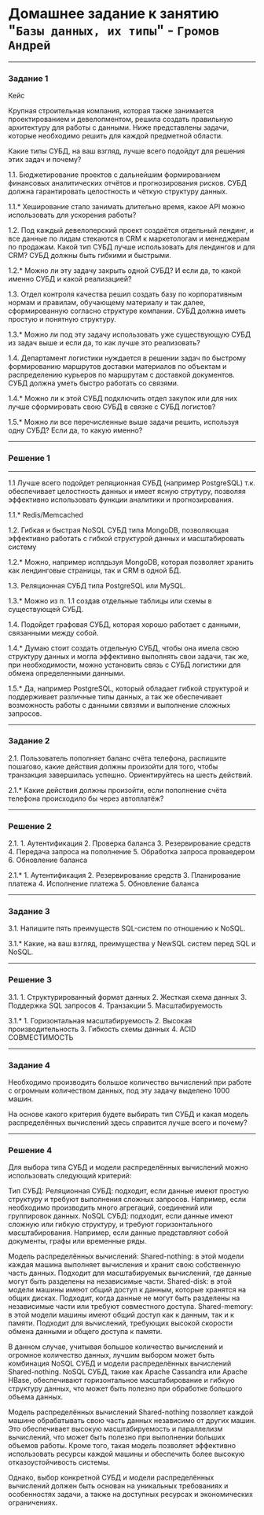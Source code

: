 # Домашнее задание к занятию "`Базы данных, их типы`" - `Громов Андрей`

---

### Задание 1

Кейс

Крупная строительная компания, которая также занимается проектированием и девелопментом, решила создать правильную архитектуру для работы с данными. Ниже представлены задачи, которые необходимо решить для каждой предметной области.

Какие типы СУБД, на ваш взгляд, лучше всего подойдут для решения этих задач и почему?

1.1. Бюджетирование проектов с дальнейшим формированием финансовых аналитических отчётов и прогнозирования рисков. СУБД должна гарантировать целостность и чёткую структуру данных.

1.1.* Хеширование стало занимать длительно время, какое API можно использовать для ускорения работы?

1.2. Под каждый девелоперский проект создаётся отдельный лендинг, и все данные по лидам стекаются в CRM к маркетологам и менеджерам по продажам. Какой тип СУБД лучше использовать для лендингов и для CRM? СУБД должны быть гибкими и быстрыми.

1.2.* Можно ли эту задачу закрыть одной СУБД? И если да, то какой именно СУБД и какой реализацией?

1.3. Отдел контроля качества решил создать базу по корпоративным нормам и правилам, обучающему материалу и так далее, сформированную согласно структуре компании. СУБД должна иметь простую и понятную структуру.

1.3.* Можно ли под эту задачу использовать уже существующую СУБД из задач выше и если да, то как лучше это реализовать?

1.4. Департамент логистики нуждается в решении задач по быстрому формированию маршрутов доставки материалов по объектам и распределению курьеров по маршрутам с доставкой документов. СУБД должна уметь быстро работать со связями.

1.4.* Можно ли к этой СУБД подключить отдел закупок или для них лучше сформировать свою СУБД в связке с СУБД логистов?

1.5.* Можно ли все перечисленные выше задачи решить, используя одну СУБД? Если да, то какую именно?

---

### Решение 1

---

1.1 Лучше всего подойдет реляционная СУБД (например PostgreSQL) т.к. обеспечивает целостность данных и имеет ясную струтуру, позволяя эффективно использовать функции аналитики и прогнозирования.

1.1.* Redis/Memcached

1.2. Гибкая и быстрая NoSQL СУБД типа MongoDB, позволяющая эффективно работать с гибкой структурой данных и масштабировать систему

1.2.* Можно, например исплдьзуя MongoDB, которая позволяет хранить как лендинговые страницы, так и CRM в одной БД.

1.3. Реляционная СУБД типа PostgreSQL или MySQL.

1.3.* Можно из п. 1.1 создав отдельные таблицы или схемы в существующей СУБД.

1.4. Подойдет графовая СУБД, которая хорошо работает с данными, связанными между собой.

1.4.* Думаю стоит создать отдельную СУБД, чтобы она имела свою структуру данных и могла эффективно выполнять свои задачи, так же, при необходимости, можно установить связь с СУБД логистики для обмена определенными данными.

1.5.* Да, например PostgreSQL, который обладает гибкой структурой и поддерживает различные типы данных, а так же обеспечивает возможность работы с данными связями и выполнение сложных запросов.

---

### Задание 2

2.1. Пользователь пополняет баланс счёта телефона, распишите пошагово, какие действия должны произойти для того, чтобы транзакция завершилась успешно. Ориентируйтесь на шесть действий.

2.1.* Какие действия должны произойти, если пополнение счёта телефона происходило бы через автоплатёж?

---

### Решение 2

2.1.
    1. Аутентификация
    2. Проверка баланса
    3. Резервирование средств
    4. Передача запроса на пополнение
    5. Обработка запроса проваедером
    6. Обновление баланса

2.1.*
    1. Аутентификация
    2. Резервирование средств
    3. Планирование платежа
    4. Исполнение платежа
    5. Обновление баланса

---

### Задание 3

3.1. Напишите пять преимуществ SQL-систем по отношению к NoSQL.

3.1.* Какие, на ваш взгляд, преимущества у NewSQL систем перед SQL и NoSQL.

---

### Решение 3

3.1.
    1. Структурированный формат данных
    2. Жесткая схема данных
    3. Поддержка SQL запросов
    4. Транзакции
    5. Масштабируемость

3.1.*
    1. Горизонтальная масштабируемость
    2. Высокая производительность
    3. Гибкость схемы данных
    4. ACID СОВМЕСТИМОСТЬ

---

### Задание 4

Необходимо производить большое количество вычислений при работе с огромным количеством данных, под эту задачу выделено 1000 машин.

На основе какого критерия будете выбирать тип СУБД и какая модель распределённых вычислений здесь справится лучше всего и почему?

---

### Решение 4

Для выбора типа СУБД и модели распределённых вычислений можно использовать следующий критерий:

Тип СУБД:
    Реляционная СУБД: подходит, если данные имеют простую структуру и требуют выполнения сложных запросов. Например, если необходимо производить много агрегаций, соединений или группировок данных.
    NoSQL СУБД: подходит, если данные имеют сложную или гибкую структуру, и требуют горизонтального масштабирования. Например, если данные представляют собой документы, графы или временные ряды.

Модель распределённых вычислений:
    Shared-nothing: в этой модели каждая машина выполняет вычисления и хранит свою собственную часть данных. Подходит для масштабируемых вычислений, где данные могут быть разделены на независимые части.
    Shared-disk: в этой модели машины имеют общий доступ к данным, которые хранятся на общих дисках. Подходит, когда данные не могут быть разделены на независимые части или требуют совместного доступа.
    Shared-memory: в этой модели машины имеют общий доступ как к данным, так и к памяти. Подходит для вычислений, требующих высокой скорости обмена данными и общего доступа к памяти.
    
В данном случае, учитывая большое количество вычислений и огромное количество данных, лучшим выбором может быть комбинация NoSQL СУБД и модели распределённых вычислений Shared-nothing. NoSQL СУБД, такие как Apache Cassandra или Apache HBase, обеспечивают горизонтальное масштабирование и гибкую структуру данных, что может быть полезно при обработке большого объема данных.

Модель распределённых вычислений Shared-nothing позволяет каждой машине обрабатывать свою часть данных независимо от других машин. Это обеспечивает высокую масштабируемость и параллелизм вычислений, что может быть полезно при выполнении больших объемов работы. Кроме того, такая модель позволяет эффективно использовать ресурсы каждой машины и обеспечить более высокую отказоустойчивость системы.

Однако, выбор конкретной СУБД и модели распределённых вычислений должен быть основан на уникальных требованиях и особенностях задачи, а также на доступных ресурсах и экономических ограничениях.